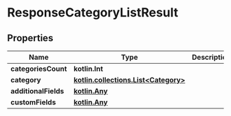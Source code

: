 
# ResponseCategoryListResult

## Properties
| Name | Type | Description | Notes |
| ------------ | ------------- | ------------- | ------------- |
| **categoriesCount** | **kotlin.Int** |  |  [optional] |
| **category** | [**kotlin.collections.List&lt;Category&gt;**](Category.md) |  |  [optional] |
| **additionalFields** | [**kotlin.Any**](.md) |  |  [optional] |
| **customFields** | [**kotlin.Any**](.md) |  |  [optional] |



